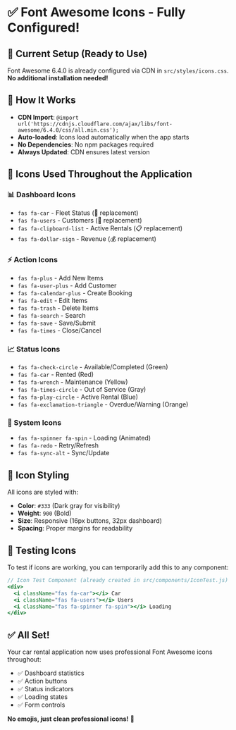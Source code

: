 # ✅ Font Awesome Icons - Fully Configured!

## 🎯 Current Setup (Ready to Use)
Font Awesome 6.4.0 is already configured via CDN in `src/styles/icons.css`. **No additional installation needed!**

## 🔧 How It Works
- **CDN Import**: `@import url('https://cdnjs.cloudflare.com/ajax/libs/font-awesome/6.4.0/css/all.min.css');`
- **Auto-loaded**: Icons load automatically when the app starts
- **No Dependencies**: No npm packages required
- **Always Updated**: CDN ensures latest version

## 🎨 Icons Used Throughout the Application

### 📊 Dashboard Icons
- `fas fa-car` - Fleet Status (🚗 replacement)
- `fas fa-users` - Customers (👥 replacement)
- `fas fa-clipboard-list` - Active Rentals (📋 replacement)
- `fas fa-dollar-sign` - Revenue (💰 replacement)

### ⚡ Action Icons
- `fas fa-plus` - Add New Items
- `fas fa-user-plus` - Add Customer
- `fas fa-calendar-plus` - Create Booking
- `fas fa-edit` - Edit Items
- `fas fa-trash` - Delete Items
- `fas fa-search` - Search
- `fas fa-save` - Save/Submit
- `fas fa-times` - Close/Cancel

### 📈 Status Icons
- `fas fa-check-circle` - Available/Completed (Green)
- `fas fa-car` - Rented (Red)
- `fas fa-wrench` - Maintenance (Yellow)
- `fas fa-times-circle` - Out of Service (Gray)
- `fas fa-play-circle` - Active Rental (Blue)
- `fas fa-exclamation-triangle` - Overdue/Warning (Orange)

### 🔄 System Icons
- `fas fa-spinner fa-spin` - Loading (Animated)
- `fas fa-redo` - Retry/Refresh
- `fas fa-sync-alt` - Sync/Update

## 🎯 Icon Styling
All icons are styled with:
- **Color**: `#333` (Dark gray for visibility)
- **Weight**: `900` (Bold)
- **Size**: Responsive (16px buttons, 32px dashboard)
- **Spacing**: Proper margins for readability

## 🧪 Testing Icons
To test if icons are working, you can temporarily add this to any component:

```jsx
// Icon Test Component (already created in src/components/IconTest.js)
<div>
  <i className="fas fa-car"></i> Car
  <i className="fas fa-users"></i> Users
  <i className="fas fa-spinner fa-spin"></i> Loading
</div>
```

## ✅ All Set!
Your car rental application now uses professional Font Awesome icons throughout:
- ✅ Dashboard statistics
- ✅ Action buttons  
- ✅ Status indicators
- ✅ Loading states
- ✅ Form controls

**No emojis, just clean professional icons!** 🎉